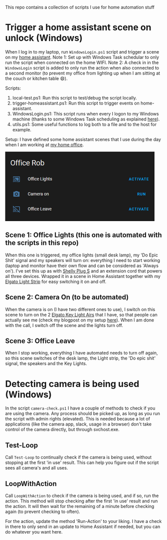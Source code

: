 This repo contains a collection of scripts I use for home automation stuff


# Trigger a home assistant scene on unlock (Windows)
When I log in to my laptop, run `WindowsLogin.ps1` script and trigger a scene on my [home assistant](https://www.home-assistant.io/).
Note 1: Set up with Windows Task schedular to only run the script when connected on the home WIFI.
Note 2: A check in in the `WindowsLogin` script is added to only run the action when also connected to a second monitor (to prevent my office from lighting up when I am sitting at the couch or kitchen table 😄).

Scripts:
1. local-test.ps1: Run this script to test/debug the script locally.
1. trigger-homeassistant.ps1: Run this script to trigger events on home-assistant.
1. WindowsLogin.ps1: This script runs when every I logon to my Windows machine (thanks to some Windows Task scheduling as explained [here](https://www.howtogeek.com/141894/how-to-use-powershell-to-detect-logins-and-alert-through-email/)).
1. utils.ps1: Some useful functions to log both to a file and to the host for example.

Setup:
I have defined some home assistant scenes that I use during the day when I am working at [my home office](https://devopsjournal.io/blog/2021/05/13/home-setup).  

![screen shot of 3 scenes in home assistant: Office Lights, Camera On, Office Leave](/homeassistant.png)  

## Scene 1: Office Lights (this one is automated with the scripts in this repo)
When this one is triggered, my office lights (small desk lamp), my 'Do Epic Shit' signal and my speakers will turn on: everything I need to start working (laptop and monitor have their own flow and can be considered as 'Always on'). I've set this up as with [Shelly Plug S](https://shelly.cloud/products/shelly-plug-s-smart-home-automation-device/) and an extension cord that powers all three devices. Wrapped it in a scene in Home Assistant together with my [Elgato Light Strip](https://www.elgato.com/en/light-strip) for easy switching it on and off. 

## Scene 2: Camera On (to be automated)
When the camera is on (I have two different ones to use), I switch on this scene to turn on the 2 [Elgato Key Light Airs](https://www.elgato.com/en/key-light-air) that I have, so that people can actually see me (check my blogpost on my setup [here](https://devopsjournal.io/blog/2021/05/13/home-setup)). When I am done with the call, I switch off the scene and the lights turn off.

## Scene 3: Office Leave
When I stop working, everything I have automated needs to turn off again, so this scene switches of the desk lamp, the Light strip, the 'Do epic shit' signal, the speakers and the Key Lights.

# Detecting camera is being used (Windows)
In the script `camera-check.ps1` I have a couple of methods to check if you are using the camera. Any process should be picked up, as long as you run the script with admin rights (elevated). This is needed because a lot of applications (like the camera app, slack, usage in a browser) don't take control of the camera directly, but through svchost.exe.

## Test-Loop
Call `Test-Loop` to continually check if the camera is being used, without stopping at the first 'in use' result. This can help you figure out if the script sees all camera's and all uses.

## LoopWithAction
Call `LoopWithAction` to check if the camera is being used, and if so, run the action. This method will stop checking after the first 'in use' result and run the action. It will then wait for the remaining of a minute before checking again (to prevent checking to often).

For the action, update the method 'Run-Action' to your liking. I have a check in there to only send in an update to Home Assistant if needed, but you can do whatever you want here.